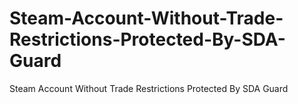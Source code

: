 # Steam-Account-Without-Trade-Restrictions-Protected-By-SDA-Guard
Steam Account Without Trade Restrictions Protected By SDA Guard
